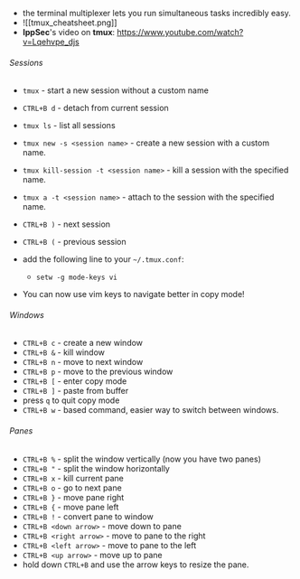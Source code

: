 - the terminal multiplexer lets you run simultaneous tasks incredibly easy.
- ![[tmux_cheatsheet.png]]
- **IppSec**'s video on **tmux**: https://www.youtube.com/watch?v=Lqehvpe_djs
###### Sessions
- `tmux` - start a new session without a custom name
- `CTRL+B d` - detach from current session
- `tmux ls` - list all sessions
- `tmux new -s <session name>` - create a new session with a custom name.
- `tmux kill-session -t <session name>` - kill a session with the specified name.
- `tmux a -t <session name>` - attach to the session with the specified name.
- `CTRL+B )` - next session
- `CTRL+B (` - previous session

- add the following line to your `~/.tmux.conf`:
	- `setw -g mode-keys vi`
- You can now use vim keys to navigate better in copy mode!

###### Windows
- `CTRL+B c` - create a new window
- `CTRL+B &` - kill window
- `CTRL+B n` - move to next window
- `CTRL+B p` - move to the previous window
- `CTRL+B [` - enter copy mode
- `CTRL+B ]` - paste from buffer
- press `q` to quit copy mode
- `CTRL+B w` - based command, easier way to switch between windows.

###### Panes
- `CTRL+B %` - split the window vertically (now you have two panes)
- `CTRL+B "` - split the window horizontally
- `CTRL+B x` - kill current pane
- `CTRL+B o` - go to next pane
- `CTRL+B }` - move pane right
- `CTRL+B {` - move pane left
- `CTRL+B !` - convert pane to window
- `CTRL+B <down arrow>` - move down to pane
- `CTRL+B <right arrow>` - move to pane to the right
- `CTRL+B <left arrow>` - move to pane to the left
- `CTRL+B <up arrow>` - move up to pane
- hold down `CTRL+B` and use the arrow keys to resize the pane.